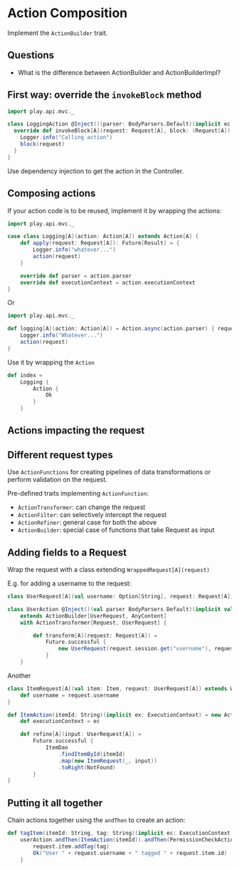 # Action Composition

Implement the `ActionBuilder` trait. 

## Questions

- What is the difference between ActionBuilder and ActionBuilderImpl?

## First way: override the `invokeBlock` method

```scala
import play.api.mvc._

class LoggingAction @Inject()(parser: BodyParsers.Default)(implicit ec: ExecutionContext) extends ActionBuilderImpl(parser) {
  override def invokeBlock[A](request: Request[A], block: (Request[A]) => Future[Result]) = {
    Logger.info("Calling action")
    block(request)
  }
}
```

Use dependency injection to get the action in the Controller. 

## Composing actions

If your action code is to be reused, implement it by wrapping the actions:

```scala
import play.api.mvc._

case class Logging[A](action: Action[A]) extends Action[A] {
    def apply(request: Request[A]): Future[Result] = {
        Logger.info("whatever...")
        action(request)
    }

    override def parser = action.parser
    override def executionContext = action.executionContext
}
```

Or

```scala 
import play.api.mvc._

def logging[A](action: Action[A]) = Action.async(action.parser) { request =>
    Logger.info("Whatever...")
    action(request)
}
```

Use it by wrapping the `Action`

```scala
def index = 
    Logging {
        Action {
            Ok
        }
    }
```

## Actions impacting the request

## Different request types

Use `ActionFunctions` for creating pipelines of data transformations or perform validation on the request.

Pre-defined traits implementing `ActionFunction`:
- `ActionTransformer`: can change the request 
- `ActionFilter`: can selectively intercept the request
- `ActionRefiner`: general case for both the above
- `ActionBuilder`: special case of functions that take Request as input

## Adding fields to a Request

Wrap the request with a class extending `WrappedRequest[A](request)`

E.g. for adding a username to the request:
```scala
class UserRequest[A](val username: Option[String], request: Request[A]) extends WrappedRequest[A](request)

class UserAction @Inject()(val parser BodyParsers.Default)(implicit val executionContext: ExecutionContext) 
    extends ActionBuilder[UserRequest, AnyContent]
    with ActionTransformer[Request, UserRequest] {

        def transform[A](request: Request[A]) = 
            Future.successful {
                new UserRequest(request.session.get("username"), request)
            }
    }
```

Another

```scala
class ItemRequest[A](val item: Item, request: UserRequest[A]) extends WrappedRequest[A](request) {
    def username = request.username
}

def ItemAction(itemId: String)(implicit ex: ExecutionContext) = new ActionRefiner[UserRequest, ItemRequest] {
    def executionContext = ec

    def refine[A](input: UserRequest[A]) = 
        Future.successful {
            ItemDao
                .findItemById(itemId)
                .map(new ItemRequest(_, input))
                .toRight(NotFound)
        }
}

```

## Putting it all together

Chain actions together using the `andThen` to create an action:

```scala
def tagItem(itemId: String, tag: String)(implicit ec: ExecutionContext) = 
    userAction.andThen(ItemAction(itemId)).andThen(PermissionCheckAction) { request =>
        request.item.addTag(tag)
        Ok("User " + request.username + " tagged " + request.item.id)
    }
```